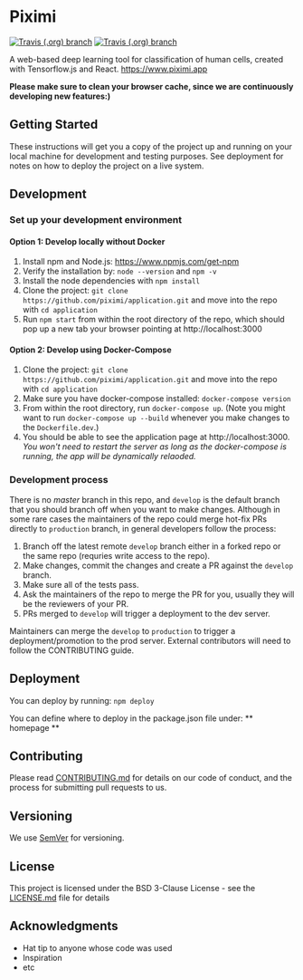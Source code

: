 # Piximi

[![Travis (.org) branch](https://img.shields.io/travis/piximi/application/develop.svg?label=Develop%20Build%20on%20Travis%20CI%20&style=flat-square&logo=Travis)](https://travis-ci.org/piximi/application)
[![Travis (.org) branch](https://img.shields.io/travis/piximi/application/production.svg?label=Production%20Build%20on%20Travis%20CI%20&style=flat-square&logo=Travis)](https://travis-ci.org/piximi/application)

A web-based deep learning tool for classification of human cells, created with Tensorflow.js and React.
https://www.piximi.app

**Please make sure to clean your browser cache, since we are continuously developing new features:)**

## Getting Started

These instructions will get you a copy of the project up and running on your local machine for development and testing purposes. See deployment for notes on how to deploy the project on a live system.

## Development

### Set up your development environment

#### Option 1: Develop locally without Docker
1. Install npm and Node.js: https://www.npmjs.com/get-npm
2. Verify the installation by: `node --version` and `npm -v`
3. Install the node dependencies with `npm install`
4. Clone the project: `git clone https://github.com/piximi/application.git` and move into the repo with `cd application`
5. Run `npm start` from within the root directory of the repo, which should pop up a new tab your browser pointing at http://localhost:3000

#### Option 2: Develop using Docker-Compose
1. Clone the project: `git clone https://github.com/piximi/application.git` and move into the repo with `cd application`
2. Make sure you have docker-compose installed: `docker-compose version`
3. From within the root directory, run `docker-compose up`. (Note you might want to run `docker-compose up --build` whenever you make changes to the `Dockerfile.dev`.)
4. You should be able to see the application page at http://localhost:3000. _You won't need to restart the server as long as the docker-compose is running, the app will be dynamically relaoded._

### Development process

There is no _master_ branch in this repo, and `develop` is the default branch that you should branch off when you want to make changes. Although in some rare cases the maintainers of the repo could merge hot-fix PRs directly to `production` branch,
in general developers follow the process:

1. Branch off the latest remote `develop` branch either in a forked repo or the same repo (requries write access to the repo).
2. Make changes, commit the changes and create a PR against the `develop` branch.
3. Make sure all of the tests pass.
4. Ask the maintainers of the repo to merge the PR for you, usually they will be the reviewers of your PR.
5. PRs merged to `develop` will trigger a deployment to the dev server.

Maintainers can merge the `develop` to `production` to trigger a deployment/promotion to the prod server. External contributors will need to follow the CONTRIBUTING guide.

## Deployment

You can deploy by running: ``` npm deploy ```

You can define where to deploy in the package.json file under: ** homepage **

## Contributing

Please read [CONTRIBUTING.md](https://github.com/piximi/application/blob/develop/CONTRIBUTING.md) for details on our code of conduct, and the process for submitting pull requests to us.

## Versioning

We use [SemVer](http://semver.org/) for versioning.

## License

This project is licensed under the BSD 3-Clause License - see the [LICENSE.md](LICENSE) file for details

## Acknowledgments

* Hat tip to anyone whose code was used
* Inspiration
* etc
